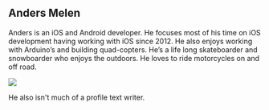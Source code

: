 <div id="bio">
<h2>Anders Melen</h2>
<p>
	Anders is an iOS and Android developer. He focuses most of his time on iOS development having working with iOS since 2012. He also enjoys working with Arduino’s and building quad-copters. He’s a life long skateboarder and snowboarder who enjoys the outdoors. He loves to ride motorcycles on and off road.

</p>
<img src="https://avatars.githubusercontent.com/u/3307928" />
<p>
	He also isn't much of a profile text writer.
</p>
</div>
